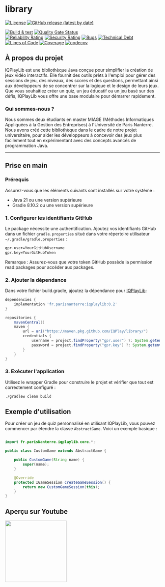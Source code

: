 # library
[![License](https://img.shields.io/badge/license-Apache%202.0-blue.svg)](LICENSE.txt)
[![GitHub release (latest by date)](https://img.shields.io/github/v/release/IQPlay/library)](https://github.com/IQPlay/library/releases)

[![Build & test](https://github.com/IQPlay/library/actions/workflows/gradle-build-test.yml/badge.svg?branch=main)](https://github.com/IQPlay/library/actions/workflows/gradle-build-test.yml)
[![Quality Gate Status](https://sonarcloud.io/api/project_badges/measure?project=IQPlay_library&metric=alert_status)](https://sonarcloud.io/summary/new_code?id=IQPlay_library)
<br/>
[![Reliability Rating](https://sonarcloud.io/api/project_badges/measure?project=IQPlay_library&metric=reliability_rating)](https://sonarcloud.io/summary/new_code?id=IQPlay_library)
[![Security Rating](https://sonarcloud.io/api/project_badges/measure?project=IQPlay_library&metric=security_rating)](https://sonarcloud.io/summary/new_code?id=IQPlay_library)
[![Bugs](https://sonarcloud.io/api/project_badges/measure?project=IQPlay_library&metric=bugs)](https://sonarcloud.io/summary/new_code?id=IQPlay_library)
[![Technical Debt](https://sonarcloud.io/api/project_badges/measure?project=IQPlay_library&metric=sqale_index)](https://sonarcloud.io/summary/new_code?id=IQPlay_library)
[![Lines of Code](https://sonarcloud.io/api/project_badges/measure?project=IQPlay_library&metric=ncloc)](https://sonarcloud.io/summary/new_code?id=IQPlay_library)
[![Coverage](https://sonarcloud.io/api/project_badges/measure?project=IQPlay_library&metric=coverage)](https://sonarcloud.io/summary/new_code?id=IQPlay_library)
[![codecov](https://codecov.io/github/IQPlay/library/graph/badge.svg?token=vT0cGItXEP)](https://codecov.io/github/IQPlay/library)

## À propos du projet

IQPlayLib est une bibliothèque Java conçue pour simplifier la création de jeux vidéo interactifs. Elle fournit des outils prêts à l'emploi pour gérer des sessions de jeu, des niveaux, des scores et des questions, permettant ainsi aux développeurs de se concentrer sur la logique et le design de leurs jeux. Que vous souhaitiez créer un quiz, un jeu éducatif ou un jeu basé sur des défis, IQPlayLib vous offre une base modulaire pour démarrer rapidement.

### Qui sommes-nous ?

Nous sommes deux étudiants en master MIAGE (Méthodes Informatiques Appliquées à la Gestion des Entreprises) à l'Université de Paris Nanterre.
Nous avons créé cette bibliothèque dans le cadre de notre projet universitaire, pour aider les développeurs à concevoir des jeux plus facilement tout en expérimentant avec des concepts avancés de programmation Java.

---

## Prise en main

### Prérequis

Assurez-vous que les éléments suivants sont installés sur votre système :

- Java 21 ou une version supérieure
- Gradle 8.10.2 ou une version supérieure

### 1. Configurer les identifiants GitHub

Le package nécessite une authentification. Ajoutez vos identifiants GitHub dans un fichier `gradle.properties` situé dans votre répertoire utilisateur `~/.gradle/gradle.properties` :

```bash
gpr.user=YourGitHubUsername
gpr.key=YourGitHubToken
```

Remarque : Assurez-vous que votre token GitHub possède la permission read:packages pour accéder aux packages.

### 2. Ajouter la dépendance
   Dans votre fichier build.gradle, ajoutez la dépendance pour [IQPlayLib](https://github.com/IQPlay/library/packages/2304124):

```gradle
dependencies {
    implementation 'fr.parisnanterre:iqplaylib:0.2'
}
```

```gradle
repositories {
    mavenCentral()
    maven {
        url = uri("https://maven.pkg.github.com/IQPlay/library/")
        credentials {
            username = project.findProperty("gpr.user") ?: System.getenv("USERNAME")
            password = project.findProperty("gpr.key") ?: System.getenv("TOKEN")
        }
    }
}
```

### 3. Exécuter l'application
Utilisez le wrapper Gradle pour construire le projet et vérifier que tout est correctement configuré :
```bash
./gradlew clean build
```

## Exemple d'utilisation
Pour créer un jeu de quiz personnalisé en utilisant IQPlayLib, vous pouvez commencer par étendre la classe `AbstractGame`. Voici un exemple basique :

```java

import fr.parisNanterre.iqplaylib.core.*;

public class CustomGame extends AbstractGame {

    public CustomGame(String name) {
        super(name);
    }

    @Override
    protected IGameSession createGameSession() {
        return new CustomGameSession(this);
    }
}
```

## Aperçu sur Youtube
<a href="https://youtu.be/kt18qsJTzoQ">
  <img src="https://i.ibb.co/hyLmY7T/Capture-d-cran-2024-11-08-20-39-30.png" width="200" />
</a>